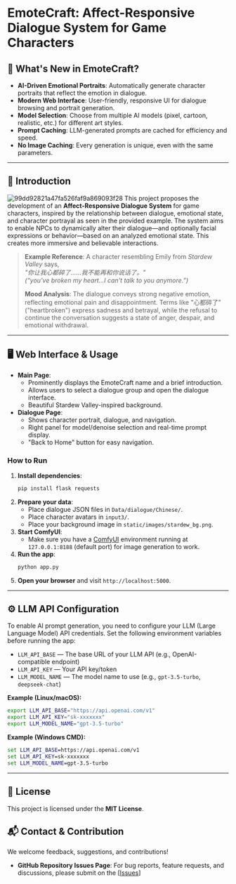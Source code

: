 # EmoteCraft: Affect-Responsive Dialogue System for Game Characters

## 🚀 What's New in EmoteCraft?
- **AI-Driven Emotional Portraits**: Automatically generate character portraits that reflect the emotion in dialogue.
- **Modern Web Interface**: User-friendly, responsive UI for dialogue browsing and portrait generation.
- **Model Selection**: Choose from multiple AI models (pixel, cartoon, realistic, etc.) for different art styles.
- **Prompt Caching**: LLM-generated prompts are cached for efficiency and speed.
- **No Image Caching**: Every generation is unique, even with the same parameters.

---

## 📖 Introduction
![99dd92821a47fa526faf9a869093f28](https://github.com/user-attachments/assets/4488b6ca-d984-4dd3-8780-748e9aab9721)
This project proposes the development of an **Affect-Responsive Dialogue System** for game characters, inspired by the relationship between dialogue, emotional state, and character portrayal as seen in the provided example. The system aims to enable NPCs to dynamically alter their dialogue—and optionally facial expressions or behavior—based on an analyzed emotional state. This creates more immersive and believable interactions.

> **Example Reference**: A character resembling Emily from *Stardew Valley* says,  
> *"你让我心都碎了……我不能再和你说话了。"*  
> *(“you've broken my heart...I can't talk to you anymore.”)*  
>  
> **Mood Analysis**: The dialogue conveys strong negative emotion, reflecting emotional pain and disappointment. Terms like "心都碎了" ("heartbroken") express sadness and betrayal, while the refusal to continue the conversation suggests a state of anger, despair, and emotional withdrawal.


---

## 🖥️ Web Interface & Usage
- **Main Page**: 
  - Prominently displays the EmoteCraft name and a brief introduction.
  - Allows users to select a dialogue group and open the dialogue interface.
  - Beautiful Stardew Valley-inspired background.
- **Dialogue Page**:
  - Shows character portrait, dialogue, and navigation.
  - Right panel for model/denoise selection and real-time prompt display.
  - "Back to Home" button for easy navigation.

### How to Run
1. **Install dependencies**:
   ```bash
   pip install flask requests
   ```
2. **Prepare your data**:
   - Place dialogue JSON files in `Data/dialogue/Chinese/`.
   - Place character avatars in `input3/`.
   - Place your background image in `static/images/stardew_bg.png`.
3. **Start ComfyUI**:
   - Make sure you have a [ComfyUI](https://github.com/comfyanonymous/ComfyUI) environment running at `127.0.0.1:8188` (default port) for image generation to work.
4. **Run the app**:
   ```bash
   python app.py
   ```
5. **Open your browser** and visit `http://localhost:5000`.

---

## ⚙️ LLM API Configuration
To enable AI prompt generation, you need to configure your LLM (Large Language Model) API credentials. Set the following environment variables before running the app:

- `LLM_API_BASE` — The base URL of your LLM API (e.g., OpenAI-compatible endpoint)
- `LLM_API_KEY` — Your API key/token
- `LLM_MODEL_NAME` — The model name to use (e.g., `gpt-3.5-turbo`, `deepseek-chat`)

**Example (Linux/macOS):**
```bash
export LLM_API_BASE="https://api.openai.com/v1"
export LLM_API_KEY="sk-xxxxxxx"
export LLM_MODEL_NAME="gpt-3.5-turbo"
```

**Example (Windows CMD):**
```cmd
set LLM_API_BASE=https://api.openai.com/v1
set LLM_API_KEY=sk-xxxxxxx
set LLM_MODEL_NAME=gpt-3.5-turbo
```
---

## 📜 License

This project is licensed under the **MIT License**.

## 📬 Contact & Contribution

We welcome feedback, suggestions, and contributions!
-   **GitHub Repository Issues Page**: For bug reports, feature requests, and discussions, please submit on the [[Issues](https://github.com/ChrisMao0325/EmoteCraft/issues)]

